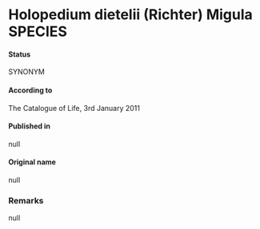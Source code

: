 # Holopedium dietelii (Richter) Migula SPECIES

#### Status
SYNONYM

#### According to
The Catalogue of Life, 3rd January 2011

#### Published in
null

#### Original name
null

### Remarks
null